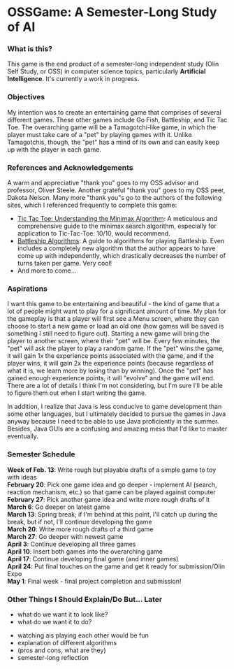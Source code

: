 # OSSGame: A Semester-Long Study of AI

### What is this?
This game is the end product of a semester-long independent study (Olin Self Study, or OSS) in computer science topics, particularly **Artificial Intelligence**. It's currently a work in progress.

### Objectives
My intention was to create an entertaining game that comprises of several different games. These other games include Go Fish, Battleship, and Tic Tac Toe. The overarching game will be a Tamagotchi-like game, in which the player must take care of a "pet" by playing games with it. Unlike Tamagotchis, though, the "pet" has a mind of its own and can easily keep up with the player in each game.

### References and Acknowledgements
A warm and appreciative "thank you" goes to my OSS advisor and professor, Oliver Steele. Another grateful "thank you" goes to my OSS peer, Dakota Nelson. Many more "thank you"s go to the authors of the following sites, which I referenced frequently to complete this game:
* [Tic Tac Toe: Understanding the Minimax Algorithm](http://neverstopbuilding.com/minimax "Tic Tac Toe: Understanding the Minimax Algorithm"): A meticulous and comprehensive guide to the minimax search algorithm, especially for application to Tic-Tac-Toe. 10/10, would recommend.
* [Battleship Algorithms](http://www.datagenetics.com/blog/december32011/index.html "Battleship Algorithms"): A guide to algorithms for playing Battleship. Even includes a completely new algorithm that the author appears to have come up with independently, which drastically decreases the number of turns taken per game. Very cool!
* And more to come...

### Aspirations
I want this game to be entertaining and beautiful - the kind of game that a lot of people might want to play for a significant amount of time. My plan for the gameplay is that a player will first see a Menu screen, where they can choose to start a new game or load an old one (how games will be saved is something I still need to figure out). Starting a new game will bring the player to another screen, where their "pet" will be. Every few minutes, the "pet" will ask the player to play a random game. If the "pet" wins the game, it will gain 1x the experience points associated with the game, and if the player wins, it will gain 2x the experience points (because regardless of what it is, we learn more by losing than by winning). Once the "pet" has gained enough experience points, it will "evolve" and the game will end. There are a lot of details I think I'm not considering, but I'm sure I'll be able to figure them out when I start writing the game.

In addition, I realize that Java is less conducive to game development than some other languages, but I ultimately decided to pursue the games in Java anyway because I need to be able to use Java proficiently in the summer. Besides, Java GUIs are a confusing and amazing mess that I'd like to master eventually.

### Semester Schedule
**Week of Feb. 13**: Write rough but playable drafts of a simple game to toy with ideas  
**February 20**: Pick one game idea and go deeper - implement AI (search, reaction mechanism, etc.) so that game can be played against computer  
**February 27**: Pick another game idea and write more rough drafts of it  
**March 6**: Go deeper on latest game  
**March 13**: Spring break; if I'm behind at this point, I'll catch up during the break, but if not, I'll continue developing the game  
**March 20**: Write more rough drafts of a third game  
**March 27**: Go deeper with newest game  
**April 3**: Continue developing all three games  
**April 10**: Insert both games into the overarching game  
**April 17**: Continue developing final game (and inner games)  
**April 24**: Put final touches on the game and get it ready for submission/Olin Expo  
**May 1**: Final week - final project completion and submission!

### Other Things I Should Explain/Do But... Later
- what do we want it to look like?
- what do we want it to do?
* watching ais playing each other would be fun
* explanation of different algorithms
* (pros and cons, what are they)
* semester-long reflection

